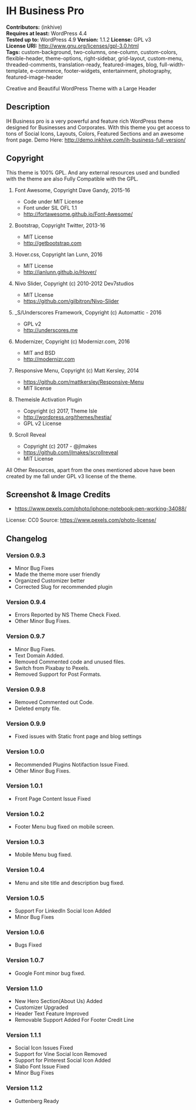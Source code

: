 # IH Business Pro

**Contributors:** (inkhive)  
**Requires at least:** WordPress 4.4  
**Tested up to:** WordPress 4.9
**Version:** 1.1.2
**License:** GPL v3  
**License URI:** http://www.gnu.org/licenses/gpl-3.0.html  
**Tags:** custom-background, two-columns, one-column, custom-colors, flexible-header, theme-options, right-sidebar, grid-layout, custom-menu, threaded-comments, translation-ready, featured-images, blog, full-width-template, e-commerce, footer-widgets, entertainment, photography, featured-image-header

Creative and Beautiful WordPress Theme with a Large Header

## Description

IH Business pro is a very powerful and feature rich WordPress theme designed for Businesses and Corporates. With this theme you get access to tons of Social Icons, Layouts, Colors, Featured Sections and an awesome front page. 
Demo Here: http://demo.inkhive.com/ih-business-full-version/


## Copyright


This theme is 100% GPL. And any external resources used and bundled with the theme are also Fully Compatible with the GPL.

1. Font Awesome, Copyright Dave Gandy, 2015-16
	- Code under MIT License
	- Font under SIL OFL 1.1 
	- http://fortawesome.github.io/Font-Awesome/
	
2. Bootstrap, Copyright Twitter, 2013-16
	- MIT License
	- http://getbootstrap.com
	
3. Hover.css, Copyright Ian Lunn, 2016
	- MIT License
	- http://ianlunn.github.io/Hover/
	
4. Nivo Slider, Copyright (c) 2010-2012 Dev7studios
	- MIT LIcense
	- https://github.com/gilbitron/Nivo-Slider	
	
5. _S/Underscores Framework, Copyright (c) Automattic - 2016 
	- GPL v2
	- http://underscores.me
	
6. Modernizer, Copyright (c) Modernizr.com, 2016		
	- MIT and BSD
	- http://modernizr.com
	
7. Responsive Menu, Copyright (c) Matt Kersley, 2014
	- https://github.com/mattkersley/Responsive-Menu
	- MIT license
	
8. Themeisle Activation Plugin
	- Copyright (c) 2017, Theme Isle
	- http://wordpress.org/themes/hestia/
	- GPL v2 License	
	
9. Scroll Reveal
	- Copyright (c) 2017 - @jlmakes
	- https://github.com/jlmakes/scrollreveal
	- MIT License	

	
All Other Resources, apart from the ones mentioned above have been created by me fall under GPL v3 license of the theme.	

## Screenshot & Image Credits

* https://www.pexels.com/photo/iphone-notebook-pen-working-34088/

License: CC0
Source: https://www.pexels.com/photo-license/		

## Changelog

### Version 0.9.3

* Minor Bug Fixes
* Made the theme more user friendly 
* Organized Customizer better
* Corrected Slug for recommended plugin
	
### Version 0.9.4

* Errors Reported by NS Theme Check Fixed.
* Other Minor Bug Fixes.

### Version 0.9.7

* Minor Bug Fixes.
* Text Domain Added.
* Removed Commented code and unused files.
* Switch from Pixabay to Pexels.
* Removed Support for Post Formats.
	
### Version 0.9.8

* Removed Commented out Code.
* Deleted empty file.

### Version 0.9.9

* Fixed issues with Static front page and blog settings

### Version 1.0.0
    
* Recommended Plugins Notifaction Issue Fixed.
* Other Minor Bug Fixes.
	
### Version 1.0.1

* Front Page Content Issue Fixed

### Version 1.0.2

* Footer Menu bug fixed on mobile screen.

### Version 1.0.3

* Mobile Menu bug fixed.

### Version 1.0.4

* Menu and site title and description bug fixed.

### Version 1.0.5

* Support For LinkedIn Social Icon Added
* Minor Bug Fixes
	
### Version 1.0.6

* Bugs Fixed

### Version 1.0.7

* Google Font minor bug fixed.

### Version 1.1.0

* New Hero Section(About Us) Added
* Customizer Upgraded
* Header Text Feature Improved
* Removable Support Added For Footer Credit Line 

### Version 1.1.1

* Social Icon Issues Fixed
* Support for Vine Social Icon Removed
* Support for Pinterest Social Icon Added
* Slabo Font Issue Fixed
* Minor Bug Fixes

### Version 1.1.2

* Guttenberg Ready